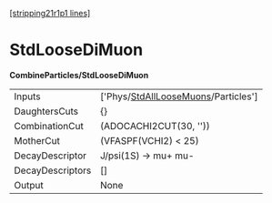 [[stripping21r1p1 lines]](./stripping21r1p1-index)

# StdLooseDiMuon

**CombineParticles/StdLooseDiMuon**

|                  |                                                                                             |
|------------------|---------------------------------------------------------------------------------------------|
| Inputs           | ['Phys/[StdAllLooseMuons](./stripping21r1p1-commonparticles-stdallloosemuons)/Particles'] |
| DaughtersCuts    | {}                                                                                          |
| CombinationCut   | (ADOCACHI2CUT(30, ''))                                                                      |
| MotherCut        | (VFASPF(VCHI2) \< 25)                                                                       |
| DecayDescriptor  | J/psi(1S) -\> mu+ mu-                                                                       |
| DecayDescriptors | []                                                                                        |
| Output           | None                                                                                        |
